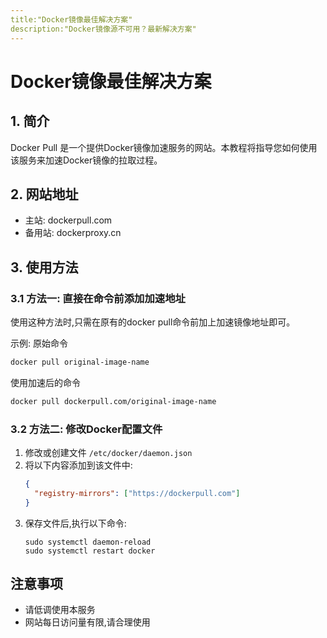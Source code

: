 ```yaml
---
title:"Docker镜像最佳解决方案"
description:"Docker镜像源不可用？最新解决方案"
---
```

# Docker镜像最佳解决方案

## 1. 简介
Docker Pull 是一个提供Docker镜像加速服务的网站。本教程将指导您如何使用该服务来加速Docker镜像的拉取过程。

## 2. 网站地址
- 主站: dockerpull.com
- 备用站: dockerproxy.cn

## 3. 使用方法

### 3.1 方法一: 直接在命令前添加加速地址

使用这种方法时,只需在原有的docker pull命令前加上加速镜像地址即可。

示例:
原始命令
```bash
docker pull original-image-name
```
使用加速后的命令
```bash
docker pull dockerpull.com/original-image-name
```

### 3.2 方法二: 修改Docker配置文件

1. 修改或创建文件 `/etc/docker/daemon.json`
2. 将以下内容添加到该文件中:
   ```json
   {
     "registry-mirrors": ["https://dockerpull.com"]
   }
   ```
3. 保存文件后,执行以下命令:
   ```
   sudo systemctl daemon-reload
   sudo systemctl restart docker
   ```

## 注意事项
- 请低调使用本服务
- 网站每日访问量有限,请合理使用